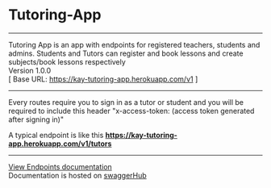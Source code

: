 # Tutoring-App
<hr>
Tutoring App is an app with endpoints for registered teachers, students and admins. Students and Tutors can register and book lessons and create subjects/book lessons respectively<br>
Version 1.0.0 <br>
[ Base URL: <a href="https://kay-tutoring-app.herokuapp.com">https://kay-tutoring-app.herokuapp.com/v1</a> ] <br>

<hr>

Every routes require you to sign in as a tutor or student and you will be required to include this header "x-access-token: (access token generated after signing in)"

A typical endpoint is like this <strong> https://kay-tutoring-app.herokuapp.com/v1/tutors</strong><br>
<hr>
<a href="src/doc/index.html" target="_blank">View Endpoints documentation</a><br>
Documentation is hosted on <a href="https://app.swaggerhub.com/apis/lollykrown/Tutoring-App-API/1.0.0" target="_blank">swaggerHub</a>



